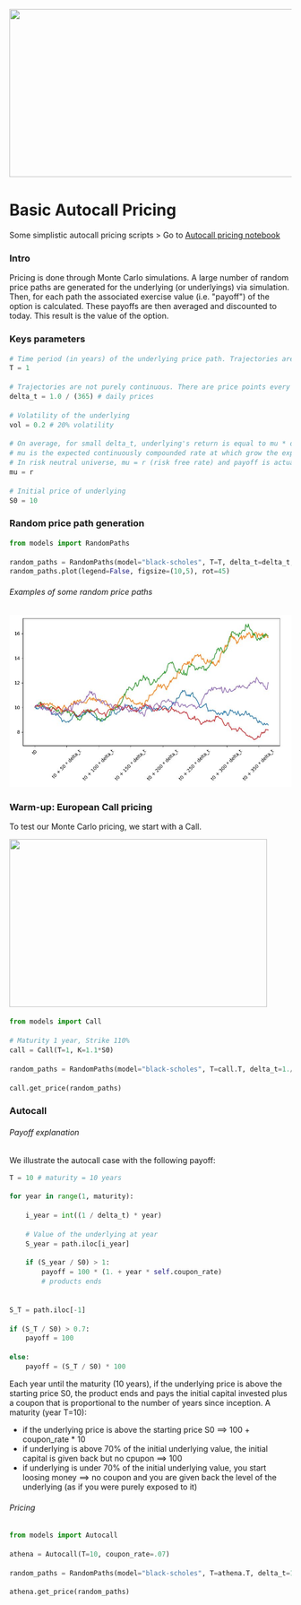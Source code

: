 <p align="center">
  <img src="https://www.mckinsey.com/~/media/mckinsey/industries/financial%20services/our%20insights/a%20decade%20after%20the%20global%20financial%20crisis%20what%20has%20and%20hasnt%20changed/a-decade-after-the-global-financial-crisis-1536x1536-250.jpg?mw=677&car=42:25"  width="600" height="300">
</p>

# Basic Autocall Pricing

Some simplistic autocall pricing scripts > Go to [Autocall pricing notebook](Autocall%20pricing.ipynb) 


###  Intro
<p>
Pricing is done through Monte Carlo simulations. A large number of random price paths are generated for the underlying (or underlyings) via simulation. Then, for each path the associated exercise value (i.e. "payoff") of the option is calculated. These payoffs are then averaged and discounted to today. This result is the value of the option.
</p>

###  Keys parameters

```python
# Time period (in years) of the underlying price path. Trajectories are generated in the [0, T] interval
T = 1 

# Trajectories are not purely continuous. There are price points every delta_t 
delta_t = 1.0 / (365) # daily prices

# Volatility of the underlying
vol = 0.2 # 20% volatility

# On average, for small delta_t, underlying's return is equal to mu * delta_t between t and t + delta_t ==> delta_S  / S = mu * delta_t + vol * sqrt(delta_t) * N(0,1)
# mu is the expected continuously compounded rate at which grow the expected price. E(St) = S0 * exp(mu * t)
# In risk neutral universe, mu = r (risk free rate) and payoff is actualised using r to get the price
mu = r

# Initial price of underlying
S0 = 10
```


###  Random price path generation


```python
from models import RandomPaths

random_paths = RandomPaths(model="black-scholes", T=T, delta_t=delta_t, vol=vol, mu=mu, S0=S0, n_simulations=5)
random_paths.plot(legend=False, figsize=(10,5), rot=45)
```

###### Examples of some random price paths 
<img src="https://github.com/ilep/Basic-Autocall-Pricing/blob/main/doc/Capture.JPG">



###  Warm-up: European Call pricing

To test our Monte Carlo pricing, we start with a Call. 

<img src="https://upload.wikimedia.org/wikipedia/commons/thumb/e/ec/Long_call_option.svg/1200px-Long_call_option.svg.png"  width="460" height="300">


```python
from models import Call

# Maturity 1 year, Strike 110%
call = Call(T=1, K=1.1*S0)

random_paths = RandomPaths(model="black-scholes", T=call.T, delta_t=1./(2*365), vol=vol, mu=mu, S0=S0, n_simulations=100000)

call.get_price(random_paths)
```

###  Autocall

###### Payoff explanation

We illustrate the autocall case with the following payoff: 

```python
T = 10 # maturity = 10 years

for year in range(1, maturity):
    
    i_year = int((1 / delta_t) * year)
    
    # Value of the underlying at year
    S_year = path.iloc[i_year]

    if (S_year / S0) > 1:
        payoff = 100 * (1. + year * self.coupon_rate)
        # products ends


S_T = path.iloc[-1]

if (S_T / S0) > 0.7:
    payoff = 100

else:
    payoff = (S_T / S0) * 100
```

Each year until the maturity (10 years), if the underlying price is above the starting price S0, the product ends and pays the initial capital invested plus a coupon that is proportional to the number of years since inception. A maturity (year T=10):
- if the underlying price is above the starting price S0 ==> 100 + coupon_rate * 10
- if underlying is above 70% of the initial underlying value,  the initial capital is given back but no cpupon ==> 100
- if underlying is under 70% of the initial underlying value, you start loosing money ==> no coupon and you are given back the level of the underlying (as if you were purely exposed to it)

###### Pricing

```python
from models import Autocall

athena = Autocall(T=10, coupon_rate=.07)

random_paths = RandomPaths(model="black-scholes", T=athena.T, delta_t=1./(2*365), vol=vol, mu=mu, S0=S0, n_simulations=50000)

athena.get_price(random_paths)
```
